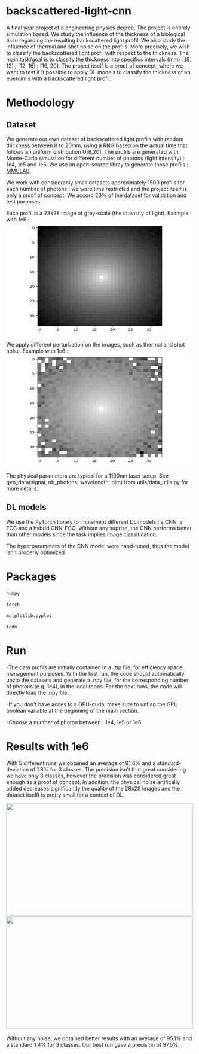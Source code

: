 # backscattered-light-cnn
A final year project of a engineering physics degree. The project is entirely simulation based. We study the influence of the thickness of a biological tissu regarding the resulting backscattered light profil. We also study the influence of thermal and shot noise on the profils. More precisely, we wish to classify the backscattered light profil with respect to the thickness. The main task/goal is to classify the thickness into specifics intervals (mm) : ]8, 12] ; [12, 16] ; [16, 20]. The project itself is a proof of concept, where we want to test if it possible to apply DL models to classify the thickness of an eperdimis with a backscattered light profil. 

# Methodology 

## Dataset
We generate our own dataset of backscattered light profils with random thickness between 8 to 20mm, using a RNG based on the actual time that follows an uniform distribution U[8,20]. The profils are generated with Monte-Carlo simulation for different number of photons (light intensity) : 1e4, 1e5 and 1e6. We use an open-source libray to generate those profils : [MMCLAB](http://mcx.space/wiki/index.cgi?MMC/Doc/MMCLAB). 

We work with considerably small datasets approximately 1500 profils for each number of photons : we were time restricted and the project itself is only a proof of concept. We accord 20% of the dataset for validation and test purposes. 

Each profil is a 28x28 image of grey-scale (the intensity of light). Example with 1e6 :
<img src="https://github.com/edhhan/backscattered-light-cnn/blob/main/images/intensity_nonoise.png" width="500" height="300">

We apply different perturbation on the images, such as thermal and shot noise. Example with 1e6 :
<img src="https://github.com/edhhan/backscattered-light-cnn/blob/main/images/intensity_th.png" width="500" height="300">

The physical parameters are typical for a 1100nm laser setup. See gen_data(signal, nb_photons, wavelength, dim) from utils/data_utils.py for more details.

## DL models
We use the PyTorch library to implement different DL models : a CNN, a FCC and a hybrid CNN-FCC. Without any suprise, the CNN performs better than other models since the task implies image classification. 

The hyperparameters of the CNN model were hand-tuned, thus the model isn't properly optimized. 

# Packages
```
numpy
```
```
torch
```
```
matplotlib.pyplot
```
```
tqdm 
```

# Run

-The data profils are initially contained in a .zip file, for efficiency space management purposes. With the first run, the code should automatically unzip the datasets and generate a .npy file, for the corresponding number of photons (e.g. 1e4), in the local repos. For the next runs, the code will directly load the .npy file.

-If you don't have acces to a GPU-cuda, make sure to unflag the GPU boolean variable at the beginning of the main section.

-Choose a number of photon between : 1e4, 1e5 or 1e6.


# Results with 1e6
With 5 different runs we obtained an average of 91.6% and a standard-deviation of 1.8% for 3 classes. The precision isn't that great considering we have only 3 classes, however the precision was considered great enough as a proof of concept. In addition, the physical noise artifically added decreases significantly the quality of the 28x28 images and the dataset itselft is pretty small for a context of DL. 

<img src="https://github.com/edhhan/backscattered-light-cnn/blob/main/images/accuracy_1e6.png.png" width="500" height="300">

<img src="https://github.com/edhhan/backscattered-light-cnn/blob/main/images/losses_1e6.png.png" width="500" height="300">

Without any noise, we obtained better results with an average of 95.1% and a standard 1.4% for 3 classes. Our best run gave a precision of 97.5%.






